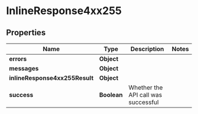 # InlineResponse4xx255

## Properties
Name | Type | Description | Notes
------------ | ------------- | ------------- | -------------
**errors** | **Object** |  | 
**messages** | **Object** |  | 
**inlineResponse4xx255Result** | **Object** |  | 
**success** | **Boolean** | Whether the API call was successful | 
